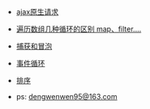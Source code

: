 <!-- * [概况](abstract\SUMMARY.md)
  * [电源管理](abstract\hms_abstract_power.md)
  * [基本信息](abstract\hms_abstract_information.md)
  * [操作系统](abstract\hms_abstract_os.md)
  * [IPMI配置](abstract\hms_abstract_ipmi.md)
  * [时间](abstract\hms_abstract_time.md)
  * [硬件信息定时扫描](abstract\hms_abstract_scan.md) -->
* [ajax原生请求](Ajax.md)
* [遍历数组几种循环的区别 map、filter....](Loop.md)
* [捕获和冒泡](CaptureAndBubble.md)
* [事件循环](EventLoop.md)
* [排序](sort.md)

*  ps: dengwenwen95@163.com